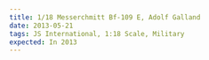 ```yaml
---
title: 1/18 Messerchmitt Bf-109 E, Adolf Galland
date: 2013-05-21
tags: JS International, 1:18 Scale, Military
expected: In 2013
---
```


